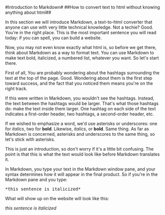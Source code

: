 #Introduction to Markdown#
##How to convert text to html without knowing anything about html##

In this section we will introduce Markdown, a text-to-html converter that anyone can use with very little technical knowledge.  Not a techie?  Good.  You're in the right place.  This is the most important sentence you will read today: if you can spell, you can build a website.

Now, you may not even know exactly what html is, so before we get there, think about Markdown as a way to format text.  You can use Markdown to make text bold, italicized, a numbered list, whatever you want.  So let's start there.

First of all, You are probably wondering about the hashtags surrounding the text at the top of the page.  Good.  Wondering about them is the first step toward success, and the fact that you noticed them means you're on the right track.

If this were written in Markdown, you wouldn't see the hashtags.  Instead, the text between the hashtags would be larger.  That's what those hashtags do: make the text inside them larger.  One hashtag on each side of the text indicates a first-order header, two hashtags, a second-order header, etc.

If we wished to emphasize a word, we'd use asterisks or underscores: one for *italics*, two for **bold**.  Likewise, _italics_, or __bold__.  Same thing.  As far as Markdown is concerned, asterisks and underscores to the same thing, so let's stick with asterisks.

This is just an introduction, so don't worry if it's a little bit confusing.  The point is that this is what the text would look like before Markdown translates it.

In Markdown, you type your text in the Markdown window pane, and your syntax determines how it will appear in the final product.  So if you're in the Markdown pane and you type:

<pre>*this sentence is italicized*</pre>

<p>
  What will show up on the website will look like this:
</p>

<p>
  <i>this sentence is italicized</i>
</p>





